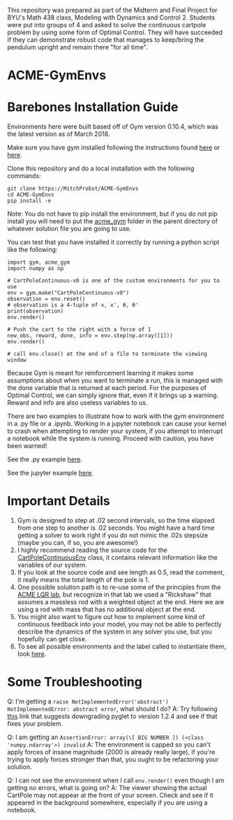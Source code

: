 This repository was prepared as part of the Midterm and Final Project for BYU's Math 438 class, Modeling with Dynamics and Control 2.
Students were put into groups of 4 and asked to solve the continuous cartpole problem by using some form of Optimal Control.  They will have succeeded if they can demonstrate robust code that manages to keep/bring the pendulum upright and remain there "for all time".

# ACME-GymEnvs

# Barebones Installation Guide
Environments here were built based off of Gym version 0.10.4, which was the latest version as of March 2018.

Make sure you have gym installed following the instructions found [here](https://github.com/openai/gym) or [here](https://gym.openai.com/).

Clone this repository and do a local installation with the following commands:
```
git clone https://MitchProbst/ACME-GymEnvs
cd ACME-GymEnvs
pip install -e
```
Note: You do not have to pip install the environment, but if you do not pip install you will need to put the [acme_gym](https://github.com/MitchProbst/ACME-GymEnvs/tree/master/acme_gym) folder in the parent directory of whatever solution file you are going to use.

You can test that you have installed it correctly by running a python script like the following:
```
import gym, acme_gym
import numpy as np

# CartPoleContinuous-v0 is one of the custom environments for you to use
env = gym.make("CartPoleContinuous-v0")
observation = env.reset()
# observation is a 4-tuple of x, x', θ, θ' 
print(observation)
env.render()

# Push the cart to the right with a force of 1
new_obs, reward, done, info = env.step(np.array([1]))
env.render()

# call env.close() at the end of a file to terminate the viewing window
```

Because Gym is meant for reinforcement learning it makes some assumptions about when you want to terminate a run, this is managed with the done variable that is returned at each period.  For the purposes of Optimal Control, we can simply ignore that, even if it brings up a warning. Reward and info are also useless variables to us.

There are two examples to illustrate how to work with the gym environment in a .py file or a .ipynb.
Working in a jupyter notebook can cause your kernel to crash when attempting to render your system, if you attempt to interrupt a notebook while the system is running. Proceed with caution, you have been warned!

See the .py example [here](https://github.com/MitchProbst/ACME-GymEnvs/blob/master/example.py).

See the jupyter example [here](https://github.com/MitchProbst/ACME-GymEnvs/blob/master/example.ipynb).

# Important Details
1) Gym is designed to step at .02 second intervals, so the time elapsed from one step to another is .02 seconds. You might have a hard time getting a solver to work right if you do not mimic the .02s stepsize (maybe you can, if so, you are awesome!)
2) I highly recommend reading the source code for the [CartPoleContinuousEnv](https://github.com/MitchProbst/ACME-GymEnvs/blob/master/acme_gym/envs/cartpole_continuous.py#L15) class, it contains relevant information like the variables of our system.
3) If you look at the source code and see length as 0.5, read the comment, it really means the total length of the pole is 1.
4) One possible solution path is to re-use some of the principles from the [ACME LQR lab](http://www.acme.byu.edu/wp-content/uploads/2018/03/21-Inverted-Pendulum.pdf), but recognize in that lab we used a "Rickshaw" that assumes a massless rod with a weighted object at the end. Here we are using a rod with mass that has no additional object at the end.
5) You might also want to figure out how to implement some kind of continuous feedback into your model, you may not be able to perfectly describe the dynamics of the system in any solver you use, but you hopefully can get close.
6) To see all possible environments and the label called to instantiate them, look [here](https://github.com/MitchProbst/ACME-GymEnvs/blob/master/acme_gym/__init__.py).

# Some Troubleshooting
Q: I'm getting a `raise NotImplementedError('abstract') NotImplementedError: abstract error`, what should I do?
A: Try following [this](https://github.com/openai/gym/issues/775) link that suggests downgrading pyglet to version 1.2.4 and see if that fixes your problem.

Q: I am getting an `AssertionError: array(\[ BIG NUMBER ]) (<class 'numpy.ndarray'>) invalid`
A: The environment is capped so you can't apply forces of insane magnitude (2000 is already really large), if you're trying to apply forces stronger than that, you ought to be refactoring your solution.

Q: I can not see the environment when I call `env.render()` even though I am getting no errors, what is going on?
A: The viewer showing the actual CartPole may not appear at the front of your screen. Check and see if it appeared in the background somewhere, especially if you are using a notebook.
